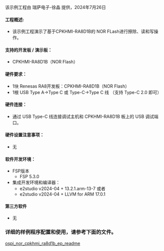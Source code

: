 该示例工程由 瑞萨电子-徐晶 提供，2024年7月26日

#### 工程概述:
* 该示例工程演示了基于CPKHMI-RA8D1B的 NOR FLash进行擦除、读和写操作。 

#### 支持的开发板 / 演示板：
* CPKHMI-RA8D1B（NOR Flash）

#### 硬件要求：
* 1块 Renesas RA8开发板：CPKHMI-RA8D1B（NOR Flash）
* 1根 USB Type A->Type C 或 Type-C->Type C 线 （支持 Type-C 2.0 即可）

#### 硬件连接：
* 通过 USB Type-C 线连接调试主机和 CPKHMI-RA8D1B 板上的 USB 调试端口。

#### 硬件设置注意事项：
* 无

#### 软件开发环境：
* FSP版本
  * FSP 5.3.0
* 集成开发环境和编译器：
  * e2studio v2024-04 + 13.2.1.arm-13-7 或者
  * e2studio v2024-04 + LLVM for ARM 17.0.1

#### 第三方软件
* 无

### 详细的样例程序配置和使用，请参考下面的文件。
[ospi_nor_cpkhmi_ra8d1b_ep_readme](ospi_nor_cpkhmi_ra8d1b_ep_readme.md)

